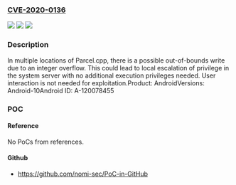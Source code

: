 ### [CVE-2020-0136](https://cve.mitre.org/cgi-bin/cvename.cgi?name=CVE-2020-0136)
![](https://img.shields.io/static/v1?label=Product&message=Android&color=blue)
![](https://img.shields.io/static/v1?label=Version&message=n%2Fa&color=blue)
![](https://img.shields.io/static/v1?label=Vulnerability&message=Elevation%20of%20privilege&color=brighgreen)

### Description

In multiple locations of Parcel.cpp, there is a possible out-of-bounds write due to an integer overflow. This could lead to local escalation of privilege in the system server with no additional execution privileges needed. User interaction is not needed for exploitation.Product: AndroidVersions: Android-10Android ID: A-120078455

### POC

#### Reference
No PoCs from references.

#### Github
- https://github.com/nomi-sec/PoC-in-GitHub


